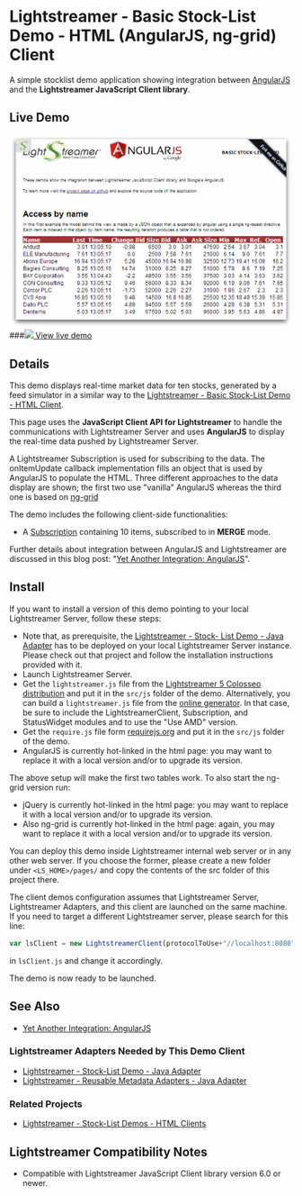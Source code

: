 # Lightstreamer - Basic Stock-List Demo - HTML (AngularJS, ng-grid) Client

<!-- START DESCRIPTION lightstreamer-example-stocklist-client-angular -->

A simple stocklist demo application showing integration between [AngularJS](http://angularjs.org/) and the <b>Lightstreamer JavaScript Client library</b>.

## Live Demo

[![screenshot](screen_angular_large.png)](http://demos.lightstreamer.com/AngularJSDemo)<br>
###[![](http://demos.lightstreamer.com/site/img/play.png) View live demo](http://demos.lightstreamer.com/AngularJSDemo)<br>

## Details

This demo displays real-time market data for ten stocks, generated by a feed simulator in a similar way to the [Lightstreamer - Basic Stock-List Demo - HTML Client](https://github.com/Weswit/Lightstreamer-example-StockList-client-javascript#basic-stock-list-demo---html-client).<br>

This page uses the <b>JavaScript Client API for Lightstreamer</b> to handle the communications with Lightstreamer Server and uses <b>AngularJS</b> to display the real-time data pushed by Lightstreamer Server.

A Lightstreamer Subscription is used for subscribing to the data. The onItemUpdate callback implementation fills an object that is used by AngularJS to populate the HTML.
Three different approaches to the data display are shown; the first two use "vanilla" AngularJS whereas the third one is based on [ng-grid](http://angular-ui.github.io/ng-grid/)

The demo includes the following client-side functionalities:
* A [Subscription](http://www.lightstreamer.com/docs/client_javascript_uni_api/Subscription.html) containing 10 items, subscribed to in **MERGE** mode.

Further details about integration between AngularJS and Lightstreamer are discussed in this blog post: "[Yet Another Integration: AngularJS](http://blog.lightstreamer.com/2013/11/yet-another-integration-angularjs.html)".

<!-- END DESCRIPTION lightstreamer-example-stocklist-client-angular -->

## Install

If you want to install a version of this demo pointing to your local Lightstreamer Server, follow these steps:

* Note that, as prerequisite, the [Lightstreamer - Stock- List Demo - Java Adapter](https://github.com/Weswit/Lightstreamer-example-Stocklist-adapter-java) has to be deployed on your local Lightstreamer Server instance. Please check out that project and follow the installation instructions provided with it.
* Launch Lightstreamer Server.
* Get the `lightstreamer.js` file from the [Lightstreamer 5 Colosseo distribution](http://www.lightstreamer.com/download) and put it in the `src/js` folder of the demo. Alternatively, you can build a `lightstreamer.js` file from the [online generator](http://www.lightstreamer.com/latest/Lightstreamer_Allegro-Presto-Vivace_5_1_Colosseo/Lightstreamer/DOCS-SDKs/sdk_client_javascript/tools/generator.html).
In that case, be sure to include the LightstreamerClient, Subscription, and StatusWidget modules and to use the "Use AMD" version.
* Get the `require.js` file form [requirejs.org](http://requirejs.org/docs/download.html) and put it in the `src/js` folder of the demo.
* AngularJS is currently hot-linked in the html page: you may want to replace it with a local version and/or to upgrade its version.

The above setup will make the first two tables work. To also start the ng-grid version run:

* jQuery is currently hot-linked in the html page: you may want to replace it with a local version and/or to upgrade its version.
* Also ng-grid is currently hot-linked in the html page: again, you may want to replace it with a local version and/or to upgrade its version.

You can deploy this demo inside Lightstreamer internal web server or in any other web server.
If you choose the former, please create a new folder under `<LS_HOME>/pages/` and copy the contents of the src folder of this project there.

The client demos configuration assumes that Lightstreamer Server, Lightstreamer Adapters, and this client are launched on the same machine. If you need to target a different Lightstreamer server, please search for this line:
```js
var lsClient = new LightstreamerClient(protocolToUse+"//localhost:8080","DEMO");
```
in `lsClient.js` and change it accordingly.

The demo is now ready to be launched.

## See Also

* [Yet Another Integration: AngularJS](http://blog.lightstreamer.com/2013/11/yet-another-integration-angularjs.html)

### Lightstreamer Adapters Needed by This Demo Client
<!-- START RELATED_ENTRIES -->

* [Lightstreamer - Stock-List Demo - Java Adapter](https://github.com/Weswit/Lightstreamer-example-Stocklist-adapter-java)
* [Lightstreamer - Reusable Metadata Adapters - Java Adapter](https://github.com/Weswit/Lightstreamer-example-ReusableMetadata-adapter-java)

<!-- END RELATED_ENTRIES -->

### Related Projects

* [Lightstreamer - Stock-List Demos - HTML Clients](https://github.com/Weswit/Lightstreamer-example-Stocklist-client-javascript)

## Lightstreamer Compatibility Notes

- Compatible with Lightstreamer JavaScript Client library version 6.0 or newer.
